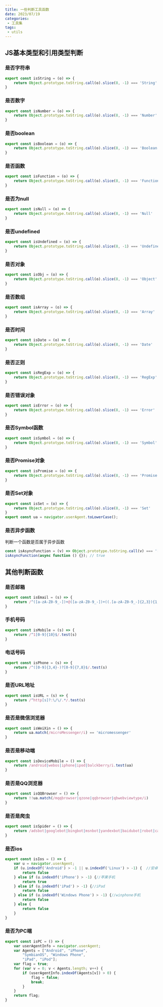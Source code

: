 ```yaml
---
title: 一些判断工具函数
date: 2023/07/19
categories:
 - 工具集
tags:
 - utils
---
```

## JS基本类型和引用类型判断

### 是否字符串

```js
export const isString = (o) => {
    return Object.prototype.toString.call(o).slice(8, -1) === 'String'
}
```

### 是否数字

```js
export const isNumber = (o) => {
    return Object.prototype.toString.call(o).slice(8, -1) === 'Number'
}
```

### 是否boolean

```js
export const isBoolean = (o) => {
    return Object.prototype.toString.call(o).slice(8, -1) === 'Boolean'
}
```

### 是否函数

```js
export const isFunction = (o) => {
    return Object.prototype.toString.call(o).slice(8, -1) === 'Function'
}
```

### 是否为null

```js
export const isNull = (o) => {
    return Object.prototype.toString.call(o).slice(8, -1) === 'Null'
}
```

### 是否undefined

```js
export const isUndefined = (o) => {
    return Object.prototype.toString.call(o).slice(8, -1) === 'Undefined'
}
```

### 是否对象

```js
export const isObj = (o) => {
    return Object.prototype.toString.call(o).slice(8, -1) === 'Object'
}
```

### 是否数组

```js
export const isArray = (o) => {
    return Object.prototype.toString.call(o).slice(8, -1) === 'Array'
}
```

### 是否时间

```js
export const isDate = (o) => {
    return Object.prototype.toString.call(o).slice(8, -1) === 'Date'
}
```

### 是否正则

```js
export const isRegExp = (o) => {
    return Object.prototype.toString.call(o).slice(8, -1) === 'RegExp'
}
```

### 是否错误对象

```js
export const isError = (o) => {
    return Object.prototype.toString.call(o).slice(8, -1) === 'Error'
}
```

### 是否Symbol函数

```js
export const isSymbol = (o) => {
    return Object.prototype.toString.call(o).slice(8, -1) === 'Symbol'
}
```

### 是否Promise对象

```js
export const isPromise = (o) => {
    return Object.prototype.toString.call(o).slice(8, -1) === 'Promise'
}
```

### 是否Set对象

```js
export const isSet = (o) => {
    return Object.prototype.toString.call(o).slice(8, -1) === 'Set'
}
export const ua = navigator.userAgent.toLowerCase();
```

### 是否异步函数

判断一个函数是否属于异步函数

```javascript
const isAsyncFunction = (v) => Object.prototype.toString.call(v) === '[object AsyncFunction]'
isAsyncFunction(async function () {}); // true

```

## 其他判断函数

### 是否邮箱

```js
export const isEmail = (s) => {
    return /^([a-zA-Z0-9_-])+@([a-zA-Z0-9_-])+((.[a-zA-Z0-9_-]{2,3}){1,2})$/.test(s)
}
```

### 手机号码

```js
export const isMobile = (s) => {
    return /^1[0-9]{10}$/.test(s)
}
```

### 电话号码

```js
export const isPhone = (s) => {
    return /^([0-9]{3,4}-)?[0-9]{7,8}$/.test(s)
}
```

### 是否URL地址

```js
export const isURL = (s) => {
    return /^http[s]?:\/\/.*/.test(s)
}
```

### 是否是微信浏览器

```js
export const isWeiXin = () => {
    return ua.match(/microMessenger/i) == 'micromessenger'
}
```

### 是否是移动端

```js
export const isDeviceMobile = () => {
    return /android|webos|iphone|ipod|balckberry/i.test(ua)
}
```

### 是否是QQ浏览器

```js
export const isQQBrowser = () => {
    return !!ua.match(/mqqbrowser|qzone|qqbrowser|qbwebviewtype/i)
}
```

### 是否是爬虫

```js
export const isSpider = () => {
    return /adsbot|googlebot|bingbot|msnbot|yandexbot|baidubot|robot|careerbot|seznambot|bot|baiduspider|jikespider|symantecspider|scannerlwebcrawler|crawler|360spider|sosospider|sogou web sprider|sogou orion spider/.test(ua)
}
```

### 是否ios

```js
export const isIos = () => {
    var u = navigator.userAgent;
    if (u.indexOf('Android') > -1 || u.indexOf('Linux') > -1) {  //安卓手机
        return false
    } else if (u.indexOf('iPhone') > -1) {//苹果手机
        return true
    } else if (u.indexOf('iPad') > -1) {//iPad
        return false
    } else if (u.indexOf('Windows Phone') > -1) {//winphone手机
        return false
    } else {
        return false
    }
}
```

### 是否为PC端

```js
export const isPC = () => {
    var userAgentInfo = navigator.userAgent;
    var Agents = ["Android", "iPhone",
        "SymbianOS", "Windows Phone",
        "iPad", "iPod"];
    var flag = true;
    for (var v = 0; v < Agents.length; v++) {
        if (userAgentInfo.indexOf(Agents[v]) > 0) {
            flag = false;
            break;
        }
    }
    return flag;
}
```